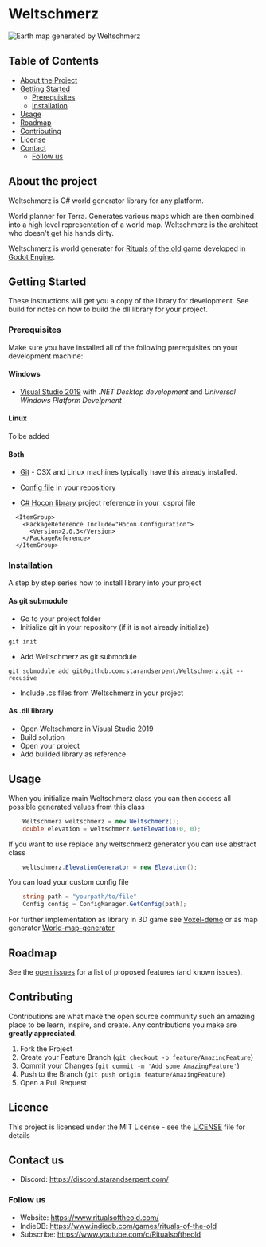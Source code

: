 # Weltschmerz
![Earth map generated by Weltschmerz](https://github.com/starandserpent/World-map-generator/blob/dev/map.png)

## Table of Contents

* [About the Project](#about-the-project)
* [Getting Started](#getting-started)
  * [Prerequisites](#prerequisites)
  * [Installation](#installation)
* [Usage](#usage)
* [Roadmap](#roadmap)
* [Contributing](#contributing)
* [License](#license)
* [Contact](#contact)
  * [Follow us](#follow-us)


## About the project

Weltschmerz is C# world generator library for any platform.

World planner for Terra. Generates various maps which are then combined into a high level representation of a world map. Weltschmerz is the architect who doesn't get his hands dirty.

Weltschmerz is world generater for [Rituals  of the old](https://www.ritualsoftheold.com/) game developed in [Godot Engine](https://godotengine.org/).

## Getting Started

These instructions will get you a copy of the library for development. See build for notes on how to build the dll library for your project.

### Prerequisites

Make sure you have installed all of the following prerequisites on your development machine:

#### Windows

* [Visual Studio 2019](https://www.visualstudio.com/vs/) with *.NET Desktop development* and *Universal Windows Platform Develpment*

#### Linux
To be added

#### Both

* [Git](https://git-scm.com/downloads) - OSX and Linux machines typically have this already installed.

* [Config file](https://github.com/starandserpent/Weltschmerz/blob/master/config/config.conf) in your repositiory

* [C# Hocon library](https://www.nuget.org/packages/Hocon.Configuration/) project reference in your .csproj file

```
  <ItemGroup>
    <PackageReference Include="Hocon.Configuration">
      <Version>2.0.3</Version>
    </PackageReference>
  </ItemGroup>

```

### Installation
A step by step series how to install library into your project

#### As git submodule
* Go to your project folder
* Initialize git in your repository (if it is not already initialize)
```git
git init
```
* Add Weltschmerz as git submodule
```git
git submodule add git@github.com:starandserpent/Weltschmerz.git --recusive
```
* Include .cs files from Weltschmerz in your project

#### As .dll library
* Open Weltschmerz in Visual Studio 2019
* Build solution
* Open your project
* Add builded library as reference


## Usage
When you initialize main Weltschmerz class you can then access all possible generated values from this class
```csharp
    Weltschmerz weltschmerz = new Weltschmerz();
    double elevation = weltschmerz.GetElevation(0, 0);
```

If you want to use replace any weltschmerz generator you can use abstract class
```csharp
    weltschmerz.ElevationGenerator = new Elevation();
```

You can load your custom config file
```csharp
    string path = "yourpath/to/file"
    Config config = ConfigManager.GetConfig(path);
```


For further implementation as library in 3D game see [Voxel-demo](https://github.com/starandserpent/Voxel-demo) or as map generator [World-map-generator](https://github.com/starandserpent/World-map-generator)

## Roadmap

See the [open issues](https://github.com/starandserpent/Weltschmerz/issues) for a list of proposed features (and known issues).

## Contributing

Contributions are what make the open source community such an amazing place to be learn, inspire, and create. Any contributions you make are **greatly appreciated**.

1. Fork the Project
2. Create your Feature Branch (`git checkout -b feature/AmazingFeature`)
3. Commit your Changes (`git commit -m 'Add some AmazingFeature'`)
4. Push to the Branch (`git push origin feature/AmazingFeature`)
5. Open a Pull Request

## Licence
This project is licensed under the MIT License - see the [LICENSE](LICENSE) file for details


## Contact us
* Discord: https://discord.starandserpent.com/

### Follow us
* Website: https://www.ritualsoftheold.com/
* IndieDB: https://www.indiedb.com/games/rituals-of-the-old
* Subscribe: https://www.youtube.com/c/Ritualsoftheold
